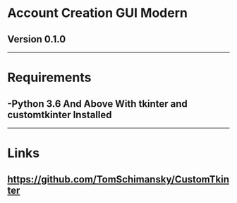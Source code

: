 # Account Creation GUI Modern #
## Version 0.1.0 #
---
# Requirements #
## -Python 3.6 And Above With tkinter and customtkinter Installed ##
---
# Links #
## https://github.com/TomSchimansky/CustomTkinter ##
